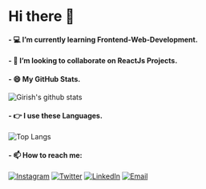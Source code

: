 # Hi there 👋

<!--
**girishsontakke/girishsontakke** is a ✨ _special_ ✨ repository because its `README.md` (this file) appears on your GitHub profile.

Here are some ideas to get you started:

- 🔭 I’m currently working on ...
- 🌱 I’m currently learning ...
- 👯 I’m looking to collaborate on ...
- 🤔 I’m looking for help with ...
- 💬 Ask me about ...
- 📫 How to reach me: ...
- 😄 Pronouns: ...
- ⚡ Fun fact: ...
-->

#### - 💻 I’m currently learning **Frontend-Web-Development.**
#### - 👯 I’m looking to collaborate on **ReactJs Projects.**
#### - 😄 My **GitHub Stats.**
![Girish's github stats](https://github-readme-stats.vercel.app/api?username=girishsontakke&hide=stars&count_private=true&show_icons=true&theme=dracula&hide_border=true)

#### - 👉 I use these **Languages.**
![Top Langs](https://github-readme-stats.vercel.app/api/top-langs/?username=girishsontakke&theme=dracula&hide_border=true&layout=compact)

#### - 📫 How to reach me:
[![Instagram](https://img.icons8.com/plasticine/30/000000/instagram.png)](https://www.instagram.com/girishsontakke/)
[![Twitter](https://img.icons8.com/fluent/30/000000/twitter.png)](https://twitter.com/girishsontakke)
[![LinkedIn](https://img.icons8.com/fluent/30/000000/linkedin.png)](https://www.linkedin.com/in/girishsontakke/)
[![Email](https://img.icons8.com/color/30/000000/gmail.png)](mailto:girishsontakke7@gmail.com)
